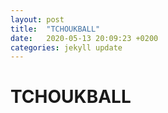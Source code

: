 ```yaml
---
layout: post
title:  "TCHOUKBALL"
date:   2020-05-13 20:09:23 +0200
categories: jekyll update
---
```


# TCHOUKBALL
